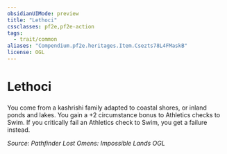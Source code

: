 ```yaml
---
obsidianUIMode: preview
title: "Lethoci"
cssclasses: pf2e,pf2e-action
tags:
  - trait/common
aliases: "Compendium.pf2e.heritages.Item.Csezts78L4FMaskB"
license: OGL
---
```

# Lethoci

### 






You come from a kashrishi family adapted to coastal shores, or inland ponds and lakes. You gain a +2 circumstance bonus to Athletics checks to Swim. If you critically fail an Athletics check to Swim, you get a failure instead.

*Source: Pathfinder Lost Omens: Impossible Lands*
*OGL*